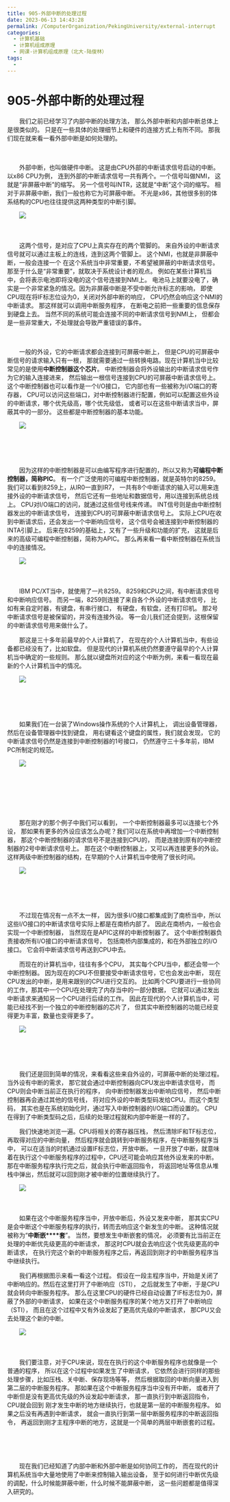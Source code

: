```yaml
---
title: 905-外部中断的处理过程
date: 2023-06-13 14:43:28
permalink: /ComputerOrganization/PekingUniversity/external-interrupt
categories:
  - 计算机基础
  - 计算机组成原理
  - 网课-计算机组成原理（北大-陆俊林）
tags:
  - 
---
```

# 905-外部中断的处理过程

　　我们之前已经学习了内部中断的处理方法， 那么外部中断和内部中断总体上是很类似的。 只是在一些具体的处理细节上和硬件的连接方式上有所不同。 那我们现在就来看一看外部中断是如何处理的。 

<!-- more -->

　　‍

　　外部中断，也叫做硬件中断。 这是由CPU外部的中断请求信号启动的中断。以x86 CPU为例， 连到外部的中断请求信号一共有两个。一个信号叫做NMI， 这就是“非屏蔽中断”的缩写。 另一个信号叫INTR，这就是“中断”这个词的缩写。 相对于非屏蔽中断，我们一般也称它为可屏蔽中断。 不光是x86，其他很多别的体系结构的CPU也往往提供这两种类型的中断引脚。 

　　![](https://image.peterjxl.com/blog/image-20220922211000-au1mhtp.png)

　　‍

　　这两个信号，是对应了CPU上真实存在的两个管脚的。 来自外设的中断请求信号就可以通过主板上的连线，连到这两个管脚上。 这个NMI，也就是非屏蔽中断，一般会连接一个 在这个系统当中非常重要，不希望被屏蔽的中断请求信号。 那至于什么是“非常重要”，就取决于系统设计者的观点。 例如在某些计算机当中，会将表示电池即将没电的这个信号连接到NMI上。 电池马上就要没电了，确实是一个非常紧急的情况。因为非屏蔽中断是不受中断允许标志的影响， 即使CPU现在将IF标志位设为0，关闭对外部中断的响应， CPU仍然会响应这个NMI的中断请求。 那这样就可以调用中断服务程序， 在断电之前把一些重要的信息保存到硬盘上去。 当然不同的系统可能会连接不同的中断请求信号到NMI上， 但都会是一些非常重大，不处理就会导致严重错误的事件。 

　　‍

　　一般的外设，它的中断请求都会连接到可屏蔽中断上， 但是CPU的可屏蔽中断信号的请求输入只有一根， 那就需要通过一些转换电路。现在计算机当中比较常见的是使用**中断控制器这个芯片**。 中断控制器会将外设输出的中断请求信号作为它的输入连接进来， 然后输出一根信号连接到CPU的可屏蔽中断请求信号上。 这个中断控制器也可以看作是一个I/O接口， 它内部也有一些被称为I/O端口的寄存器， CPU可以访问这些端口，对中断控制器进行配置，例如可以配置这些外设的中断请求，哪个优先级高，哪个优先级低， 或者可以在这些中断请求当中，屏蔽其中的一部分。 这些都是中断控制器的基本功能。 

　　![](https://image.peterjxl.com/blog/image-20220922211157-40thh2z.png)

　　‍

　　‍

　　因为这样的中断控制器是可以由编写程序进行配置的，所以又称为**可编程中断控制器，简称PIC**。 有一个广泛使用的可编程中断控制器，就是英特尔的8259。 我们可以看到8259上，从IR0一直到IR7， 一共有8个中断请求的输入可以用来连接外设的中断请求信号， 然后它还有一些地址和数据信号，用以连接到系统总线上。 CPU对I/O端口的访问，就通过这些信号线来传递。 INT信号则是由中断控制器发出的中断请求信号， 连接到CPU的可屏蔽中断请求信号上。 实际上CPU在收到中断请求后，还会发出一个中断响应信号， 这个信号会被连接到中断控制器的INTA引脚上。 后来在8259的基础上，又有了一些升级和功能的扩充， 这就是后来的高级可编程中断控制器，简称为APIC。 那么再来看一看中断控制器在系统当中的连接情况。 

　　![](https://image.peterjxl.com/blog/image-20220922211319-1ks713t.png)

　　‍

　　IBM PC/XT当中，就使用了一片8259。 8259和CPU之间，有中断请求信号和中断响应信号。 而另一端，8259则连接了来自各个外设的中断请求信号， 比如有来自定时器，有键盘，有串行接口， 有硬盘，有软盘，还有打印机。 那2号中断请求信号是被保留的，并没有连接外设。 等一会儿我们还会提到，这根保留的中断请求信号用来做什么了。 

　　那这是三十多年前最早的个人计算机了， 在现在的个人计算机当中，有些设备都已经没有了，比如软盘。 但是现代的计算机系统仍然要遵守最早的个人计算机当中确定的一些规则。 那么就以键盘所对应的这个中断为例，来看一看现在最新的个人计算机当中的情况。 

　　![](https://image.peterjxl.com/blog/image-20220922211412-un0rvgo.png)

　　‍

　　‍

　　如果我们在一台装了Windows操作系统的个人计算机上， 调出设备管理器，然后在设备管理器中找到键盘， 用右键看这个键盘的属性，我们就会发现， 它的中断请求信号仍然是连接到中断控制器的1号接口， 仍然遵守三十多年前，IBM PC所制定的规范。 

　　![](https://image.peterjxl.com/blog/image-20220922211435-llgunxm.png)

　　‍

　　‍

　　‍

　　那在刚才的那个例子中我们可以看到， 一个中断控制器最多可以连接七个外设， 那如果有更多的外设应该怎么办呢？我们可以在系统中再增加一个中断控制器， 那这个中断控制器的请求信号不是连接到CPU的， 而是连接到原有的中断控制器的2号中断请求信号上。 那在这个中断控制器上，又可以再连接更多的外设。 这样两级中断控制器的结构，在早期的个人计算机当中使用了很长时间。 

　　![](https://image.peterjxl.com/blog/image-20220922211509-joqvrk1.png)

　　‍

　　‍

　　不过现在情况有一点不太一样， 因为很多I/O接口都集成到了南桥当中，所以这些I/O接口的中断请求信号实际上都是在南桥内部了。 因此在南桥内，一般也会实现一个中断控制器， 当然现在是APIC这样的中断控制器了。 这个中断控制器负责接收所有I/O接口的中断请求信号， 包括南桥内部集成的，和在外部独立的I/O接口。 它会将中断请求信号再送到CPU中去。 

　　而现在的计算机当中，往往有多个CPU， 其实每个CPU当中，都还会带一个中断控制器。 因为现在的CPU不但要接受中断请求信号，它也会发出中断， 现在CPU发出的中断，是用来跟别的CPU进行交互的。 比如两个CPU要进行一些协同的工作，那其中一个CPU在处理完了内存当中的一部分数据， 它就可以通过发出中断请求来通知另一个CPU进行后续的工作。 因此在现代的个人计算机当中，可能已经找不到一个独立的中断控制器的芯片了， 但其实中断控制器的功能已经变得更为丰富，数量也变得更多了。 

　　![](https://image.peterjxl.com/blog/image-20220922211624-p66a96j.png)

　　‍

　　‍

　　我们还是回到简单的情况，来看看这些来自外设的，可屏蔽中断的处理过程。 当外设有中断的需求， 那它就会通过中断控制器向CPU发出中断请求信号， 而CPU则会中断当前正在执行的程序， 向中断控制器发出中断响应信号， 然后中断控制器再会通过其他的信号线， 将对应外设的中断类型码发给CPU。而这个类型码， 其实也是在系统初始化时，通过写入中断控制器的I/O端口而设置的。 CPU在得到了中断类型码之后，后续的处理过程就和内部中断是一样的了。 

　　我们快速地浏览一遍。CPU将相关的寄存器压栈， 然后清除IF和TF标志位，再取得对应的中断向量， 然后程序就会跳转到中断服务程序，在中断服务程序当中， 可以在适当的时机通过设置IF标志位，开放中断。 一旦开放了中断，就意味着在执行这个中断服务程序的过程中，CPU还可能会响应其他外设发来的中断。 那在中断服务程序执行完之后，就会执行中断返回指令， 将返回地址等信息从堆栈中弹出，然后就可以回到刚才被中断的位置继续执行了。 

　　![](https://image.peterjxl.com/blog/image-20220922211756-2nm70sk.png)

　　‍

　　如果在这个中断服务程序当中，开放中断后，外设又发来中断， 那其实CPU是会中断这个中断服务程序的执行，转而去响应这个新发生的中断。 这种情况就被称为“**中断嵌****套**”。 当然，要想发生中断嵌套的情况， 必须要有比当前正在处理的中断优先级更高的中断请求， 那这时CPU就会去响应这个优先级更高的中断请求， 在执行完这个新的中断服务程序之后，再返回到刚才的中断服务程序当中继续执行。 

　　我们再根据图示来看一看这个过程。 假设在一段主程序当中，开始是关闭了中断响应的。然后在这里打开了中断响应（STI）， 之后就发生了中断，于是CPU就会转向中断服务程序。 那么在这里CPU的硬件已经自动设置了IF标志位为0，屏蔽了外部的中断请求， 如果在这个中断服务程序的某个地方又打开了中断响应（STI）， 而且在这个过程中又有外设发起了更高优先级的中断请求， 那CPU又会去处理这个新的中断。 

　　![](https://image.peterjxl.com/blog/image-20220922211901-ziw5qta.png)

　　‍

　　我们要注意，对于CPU来说，现在在执行的这个中断服务程序也就像是一个普通的程序， 所以在这个过程中如果发生了中断请求， 它依然会进行同样的那些处理步骤，比如压栈、关中断、保存现场等等， 然后根据取回的中断向量进入到第二层的中断服务程序。 那如果在这个中断服务程序当中没有开中断， 或者开了中断但是没有更高优先级的外设发起中断请求， 那一直执行到中断返回指令，CPU就会回到 刚才发生中断的地方继续执行，也就是第一层的中断服务程序。 如果之后没有再遇到中断请求， 就会一直执行到第一层中断服务程序的中断返回指令， 再返回到刚才主程序中断的地方，这就是一个简单的两层中断嵌套的过程。

　　‍

　　‍

　　现在我们已经知道了内部中断和外部中断是如何协同工作的， 而在现代的计算机系统当中大量地使用了中断来控制输入输出设备， 至于如何进行中断优先级的调配，什么时候能屏蔽中断，什么时候不能屏蔽中断， 这一些问题都是值得深入研究的。
